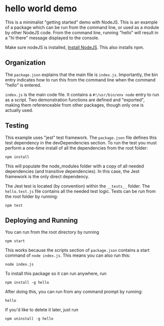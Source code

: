 # hello world demo

This is a minimalist "getting started" demo with NodeJS.  This is an example of a package which can be run from the command line, or used as a module by other NodeJS code.  From the command line, running "hello" will result in a "hi there" message displayed to the console.

Make sure nodeJS is installed, [Install NodeJS](https://nodejs.org/en).  This also installs npm.

## Organization ##

The `package.json` explains that the main file is `index.js`.  Importantly, the bin entry indicates how to run this from the command line when the command "hello" is entered.

`index.js` is the main code file.  It contains a `#!/usr/bin/env node` entry to run as a script.  Two demonstration functions are defined and "exported", making them referenceable from other packages, though only one is actually used.

## Testing ##

This example uses "jest" test framework.  The `package.json` file defines this test dependency in the devDependencies section.  To run the test you must perform a one-time install of all the dependencies from the root folder:

```
npm install
```

This will populate the node_modules folder with a copy of all needed dependencies (and transitive dependencies).  In this case, the Jest framework is the only direct dependency.

The Jest test is located (by convention) within the `__tests__` folder.  The `hello.test.js` file contains all the needed test logic.  Tests can be run from the root folder by running:

```
npm test
```

## Deploying and Running ##
You can run from the root directory by running 

```
npm start
```

This works because the scripts section of `package.json` contains a start command of `node index.js`.  This means you can also run this:

```
node index.js
```

To install this package so it can run anywhere, run

```
npm install -g hello
```

After doing this, you can run from any command prompt by running:

```
hello
```

If you'd like to delete it later, just run

```
npm uninstall -g hello
```
